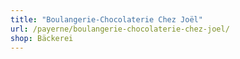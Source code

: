 ```yaml
---
title: "Boulangerie-Chocolaterie Chez Joël"
url: /payerne/boulangerie-chocolaterie-chez-joel/
shop: Bäckerei
---
```

